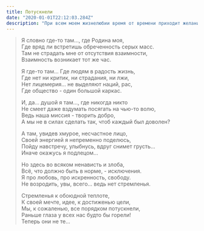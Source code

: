 ```yaml
---
title: Потускнели
date: "2020-01-01T22:12:03.284Z"
description: "При всем моем жизнелюбии время от времени приходит желание писать о наболевшем. Вспоминаю детство, яркие моменты из моей жизни в родном городе, когда я был еще совсем ребенком. Данные строки просто отражают мой взгляд на состояние современного общества, которое потускнело в морально-нравственном плане."
---
```


>  Я словно где-то там..., где Родина моя, </br>
>  Где вряд ли встретишь обреченность серых масс. </br>
>  Там не страдать мне от отсутствия взаимности, </br>
>  Взаимность возникает тот же час. </br>
>  
>  Я где-то там... Где людям в радость жизнь, </br>
>  Где нет ни критик, ни страдания, ни лжи,</br>
>  Нет лицемерия... не выделяют наций, рас,</br>
>  Где общество - один большой каркас.</br>
>  
>  И, да... душой я там..., где никогда никто</br>
>  Не смеет даже вздумать посягать на чью-то волю,</br>
>  Ведь наша миссия - творить добро,</br>
>  А мы не в силах сделать так, чтоб каждый был доволен?</br>
>  
>  А там, увидев хмурое, несчастное лицо,</br>
>  Своей энергией я непременно поделюсь,</br>
>  Пойду навстречу, улыбнусь, вдруг снимет грусть...</br>
>  Иначе окажусь я подлецом...</br>
>  
>  Но здесь во всяком ненависть и злоба,</br>
>  Всё, что должно быть в норме, - исключения.</br>
>  Я про любовь, про искренность, свободу.</br>
>  Не возродить, увы, всего... ведь нет стремленья.</br>
>  
>  Стремленья к обоюдной теплоте,</br>
>  К своей мечте, идее, к достиженью цели,</br>
>  Мы, к сожаленью, все порядком потускнели,</br>
>  Раньше глаза у всех нас будто бы горели!</br>
>  Теперь они не те...</br>